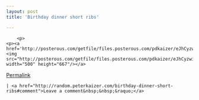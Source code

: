 ```yaml
---
layout: post
title: 'Birthday dinner short ribs'

---
```



        <p>
	<p><a href='http://posterous.com/getfile/files.posterous.com/pdkaizer/eJhCyzwiAGmdgBickyaDbGHmEaJvFDnCufwGjaxyobDlhICeFHCzmBfstBdH/IMG_0001.jpg.scaled1000.jpg'><img src="http://posterous.com/getfile/files.posterous.com/pdkaizer/eJhCyzwiAGmdgBickyaDbGHmEaJvFDnCufwGjaxyobDlhICeFHCzmBfstBdH/IMG_0001.jpg.scaled500.jpg" width="500" height="667"/></a>
</p>
	
</p>

<p><a href="http://random.peterkaizer.com/birthday-dinner-short-ribs">Permalink</a> 

	| <a href="http://random.peterkaizer.com/birthday-dinner-short-ribs#comment">Leave a comment&nbsp;&nbsp;&raquo;</a>

</p>
      
